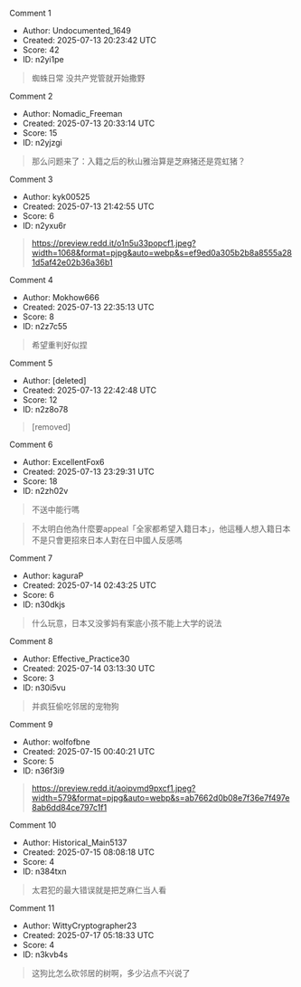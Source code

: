 Comment 1

- Author: Undocumented_1649
- Created: 2025-07-13 20:23:42 UTC
- Score: 42
- ID: n2yi1pe

> 蜘蛛日常 没共产党管就开始撒野

Comment 2

- Author: Nomadic_Freeman
- Created: 2025-07-13 20:33:14 UTC
- Score: 15
- ID: n2yjzgi

> 那么问题来了：入籍之后的秋山雅治算是芝麻猪还是霓虹猪？

Comment 3

- Author: kyk00525
- Created: 2025-07-13 21:42:55 UTC
- Score: 6
- ID: n2yxu6r

> https://preview.redd.it/o1n5u33popcf1.jpeg?width=1068&format=pjpg&auto=webp&s=ef9ed0a305b2b8a8555a281d5af42e02b36a36b1

Comment 4

- Author: Mokhow666
- Created: 2025-07-13 22:35:13 UTC
- Score: 8
- ID: n2z7c55

> 希望重判好似捏

Comment 5

- Author: [deleted]
- Created: 2025-07-13 22:42:48 UTC
- Score: 12
- ID: n2z8o78

> [removed]

Comment 6

- Author: ExcellentFox6
- Created: 2025-07-13 23:29:31 UTC
- Score: 18
- ID: n2zh02v

> 不送中能行嗎

> 不太明白他為什麼要appeal「全家都希望入籍日本」，他這種人想入籍日本不是只會更招來日本人對在日中國人反感嗎

Comment 7

- Author: kaguraP
- Created: 2025-07-14 02:43:25 UTC
- Score: 6
- ID: n30dkjs

> 什么玩意，日本又没爹妈有案底小孩不能上大学的说法

Comment 8

- Author: Effective_Practice30
- Created: 2025-07-14 03:13:30 UTC
- Score: 3
- ID: n30i5vu

> 并疯狂偷吃邻居的宠物狗

Comment 9

- Author: wolfofbne
- Created: 2025-07-15 00:40:21 UTC
- Score: 5
- ID: n36f3i9

> https://preview.redd.it/aoipvmd9pxcf1.jpeg?width=579&format=pjpg&auto=webp&s=ab7662d0b08e7f36e7f497e8ab6dd84ce797c1f1

Comment 10

- Author: Historical_Main5137
- Created: 2025-07-15 08:08:18 UTC
- Score: 4
- ID: n384txn

> 太君犯的最大错误就是把芝麻仁当人看

Comment 11

- Author: WittyCryptographer23
- Created: 2025-07-17 05:18:33 UTC
- Score: 4
- ID: n3kvb4s

> 这狗比怎么砍邻居的树啊，多少沾点不兴说了
